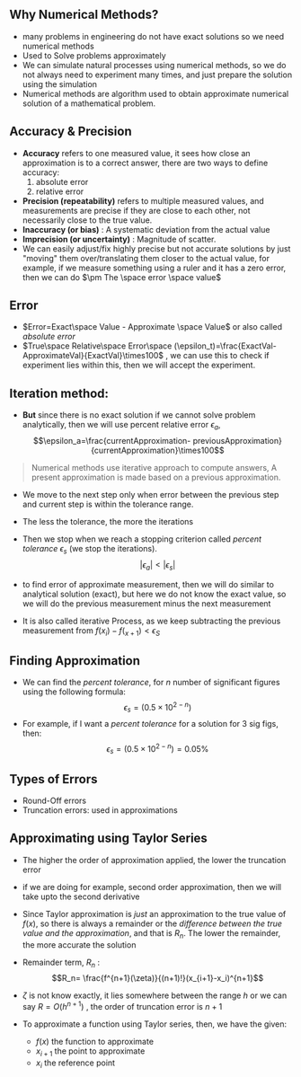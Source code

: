 ## Why Numerical Methods?
-  many problems in engineering do not have exact solutions so we need numerical methods
- Used to Solve problems approximately
- We can simulate natural processes using numerical methods, so we do not always need to experiment many times, and just prepare the solution using the simulation
- Numerical methods are algorithm used to obtain approximate numerical solution of a mathematical problem.
## Accuracy & Precision
- **Accuracy** refers to one measured value, it sees how close an approximation is to a correct answer, there are two ways to define accuracy:
	1) absolute error
	2) relative error
- **Precision  (repeatability)** refers to multiple measured values, and measurements are precise if they are close to each other, not necessarily close to the true value.
- **Inaccuracy (or bias)** : A systematic deviation from the actual value
- **Imprecision (or uncertainty)** : Magnitude of scatter.
- We can easily adjust/fix highly precise but not accurate solutions by just "moving" them over/translating them closer to the actual value, for example, if we measure something using a ruler and it has a zero error, then we can do $\pm The \space error \space value$ 
## Error
- $Error=Exact\space Value - Approximate \space Value$ or also called *absolute error*
- $True\space Relative\space Error\space (\epsilon_t)=\frac{ExactVal-ApproximateVal}{ExactVal}\times100$ , we can use this to check if experiment lies within this, then we will accept the experiment.
## Iteration method:
- **But** since there is no exact solution if we cannot solve problem analytically, then we will use percent relative error $\epsilon_a$, $$\epsilon_a=\frac{currentApproximation- previousApproximation}{currentApproximation}\times100$$
> Numerical methods use iterative approach to compute answers, A present approximation is made based on a previous approximation.

- We move to the next step only when error between the previous step and current step is within the tolerance range.
- The less the tolerance, the more the iterations
- Then we stop when we reach a stopping criterion called *percent tolerance* $\epsilon_s$ (we stop the iterations).$$|\epsilon_a| < |\epsilon_s|$$

- to find error of approximate measurement, then we will do similar to analytical solution (exact), but here we do not know the exact value, so we will do the previous measurement minus the next measurement
- It is also called iterative Process, as we keep subtracting the previous measurement from $f(x_i) - f(_{x+1}) < \epsilon_S$ 

## Finding Approximation
- We can find the *percent tolerance*, for $n$ number of significant figures using the following formula: $$\epsilon_s=(0.5\times10^{2-n})$$
- For example, if I want a *percent tolerance* for a solution for 3 sig figs, then: $$\epsilon_s=(0.5\times10^{2-n}) = 0.05\%$$

## Types of Errors
- Round-Off errors
- Truncation errors: used in approximations

## Approximating using Taylor Series
- The higher the order of approximation applied, the lower the truncation error
- if we are doing for example, second order approximation, then we will take upto the second derivative
- Since Taylor approximation is *just* an approximation to the true value of $f(x)$, so there is always a remainder or the *difference between the true value and the approximation*, and that is $R_n$. The lower the remainder, the more accurate the solution
- Remainder term, $R_n$ : $$R_n= \frac{f^{n+1}(\zeta)}{(n+1)!}(x_{i+1}-x_i)^{n+1}$$
- $\zeta$ is not know exactly, it lies somewhere between the range $h$ or we can say $R=O(h^{n+1})$ , the order of truncation error is $n+1$ 

- To approximate a function using Taylor series, then, we have the given: 
	- $f(x)$ the function to approximate
	- $x_{i+1}$ the point to approximate
	- $x_i$ the reference point
